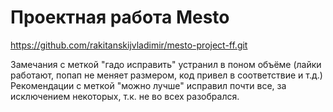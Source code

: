 # Проектная работа Mesto

https://github.com/rakitanskijvladimir/mesto-project-ff.git

Замечания с меткой "гадо исправить" устранил в поном объёме (лайки работают, попап не меняет размером, код привел в соответствие и т.д.)
Рекомендации с меткой "можно лучше" исправил почти все, за исключением некоторых, т.к. не во всех разобрался.
